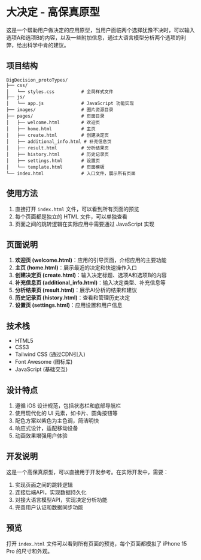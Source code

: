 # 大决定 - 高保真原型

这是一个帮助用户做决定的应用原型，当用户面临两个选择犹豫不决时，可以输入选项A和选项B的内容，以及一些附加信息，通过大语言模型分析两个选项的利弊，给出科学中肯的建议。

## 项目结构

```
BigDecision_protoTypes/
├── css/
│   └── styles.css          # 全局样式文件
├── js/
│   └── app.js              # JavaScript 功能实现
├── images/                 # 图片资源目录
├── pages/                  # 页面目录
│   ├── welcome.html        # 欢迎页
│   ├── home.html           # 主页
│   ├── create.html         # 创建决定页
│   ├── additional_info.html # 补充信息页
│   ├── result.html         # 分析结果页
│   ├── history.html        # 历史记录页
│   ├── settings.html       # 设置页
│   └── template.html       # 页面模板
└── index.html              # 入口文件，展示所有页面
```

## 使用方法

1. 直接打开 `index.html` 文件，可以看到所有页面的预览
2. 每个页面都是独立的 HTML 文件，可以单独查看
3. 页面之间的跳转逻辑在实际应用中需要通过 JavaScript 实现

## 页面说明

1. **欢迎页 (welcome.html)**：应用的引导页面，介绍应用的主要功能
2. **主页 (home.html)**：展示最近的决定和快速操作入口
3. **创建决定页 (create.html)**：输入决定标题、选项A和选项B的内容
4. **补充信息页 (additional_info.html)**：输入决定类型、补充信息等
5. **分析结果页 (result.html)**：展示AI分析的结果和建议
6. **历史记录页 (history.html)**：查看和管理历史决定
7. **设置页 (settings.html)**：应用设置和用户信息

## 技术栈

- HTML5
- CSS3
- Tailwind CSS (通过CDN引入)
- Font Awesome (图标库)
- JavaScript (基础交互)

## 设计特点

1. 遵循 iOS 设计规范，包括状态栏和底部导航栏
2. 使用现代化的 UI 元素，如卡片、圆角按钮等
3. 配色方案以紫色为主色调，简洁明快
4. 响应式设计，适配移动设备
5. 动画效果增强用户体验

## 开发说明

这是一个高保真原型，可以直接用于开发参考。在实际开发中，需要：

1. 实现页面之间的跳转逻辑
2. 连接后端API，实现数据持久化
3. 对接大语言模型API，实现决定分析功能
4. 完善用户认证和数据同步功能

## 预览

打开 `index.html` 文件可以看到所有页面的预览，每个页面都模拟了 iPhone 15 Pro 的尺寸和外观。 